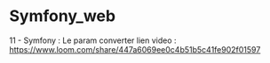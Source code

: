 # Symfony_web

11 - Symfony : Le param converter
lien video :
 https://www.loom.com/share/447a6069ee0c4b51b5c41fe902f01597

